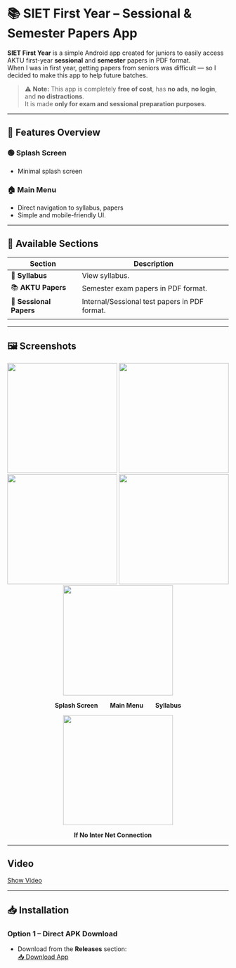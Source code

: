 # 📚 SIET First Year – Sessional & Semester Papers App

**SIET First Year** is a simple Android app created for juniors to easily access AKTU first-year **sessional** and **semester** papers in PDF format.  
When I was in first year, getting papers from seniors was difficult — so I decided to make this app to help future batches.  

> ⚠️ **Note:** This app is completely **free of cost**, has **no ads**, **no login**, and **no distractions**.  
> It is made **only for exam and sessional preparation purposes**.

---

## 🔹 Features Overview

### 🟢 Splash Screen
- Minimal splash screen

### 🏠 Main Menu
- Direct navigation to syllabus, papers
- Simple and mobile-friendly UI.

---

## 📑 Available Sections

| Section                  | Description                                                                 |
|--------------------------|-----------------------------------------------------------------------------|
| 📜 **Syllabus**            | View  syllabus.                                        |
| 📚 **AKTU Papers**         | Semester exam papers in PDF format.                                         |
| 📝 **Sessional Papers**    | Internal/Sessional test papers in PDF format.                               |
                              |

---




## 🖼️ Screenshots

<p align="center">
  <img src="https://github.com/user-attachments/assets/76de6279-9798-49ab-8022-26a0ddfe29da" width="250"/>
  <img src="https://github.com/user-attachments/assets/ee6d3756-762a-4cb1-94da-fa36398fee18" width="250"/>
  <img src="https://github.com/user-attachments/assets/0080b66d-c9de-4246-ac11-c1bf1cab34d7" width="250"/>
  <img src="https://github.com/user-attachments/assets/3c24939e-0571-4b91-912b-01eaedf79f4a" width="250"/>
  <img src="https://github.com/user-attachments/assets/94fc7d37-c527-40c7-b327-95c6a7d5630c" width="250"/>
  
  
</p>
<p align="center">
  <b>Splash Screen</b> &nbsp;&nbsp;&nbsp;&nbsp;&nbsp; <b>Main Menu</b> &nbsp;&nbsp;&nbsp;&nbsp;&nbsp; <b>Syllabus</b>
</p>

<p align="center">
  <img src="https://github.com/user-attachments/assets/2f8da575-8c6a-4a45-9e4f-343462c3428c"width="250"/>
</p>
<p align="center">
  <b>If No Inter Net Connection</b> &nbsp;&nbsp;&nbsp;&nbsp;&nbsp; 
</p>
 <hr>

 ## Video

 [Show Video](https://github.com/user-attachments/assets/2af1d33f-d2dd-4f0d-83fe-21636a51ff66)




---

## 📥 Installation

### Option 1 – Direct APK Download
- Download from the **Releases** section:  
  [📥 Download App](https://github.com/ahmaddabeer/SIET-First-Year/releases/tag/FirstRelease)


